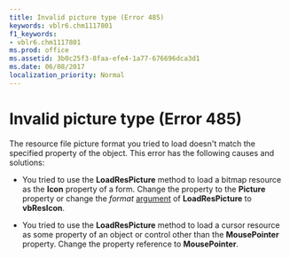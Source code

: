 ```yaml
---
title: Invalid picture type (Error 485)
keywords: vblr6.chm1117801
f1_keywords:
- vblr6.chm1117801
ms.prod: office
ms.assetid: 3b0c25f3-8faa-efe4-1a77-676696dca3d1
ms.date: 06/08/2017
localization_priority: Normal
---
```



# Invalid picture type (Error 485)

The resource file picture format you tried to load doesn't match the specified property of the object. This error has the following causes and solutions:



- You tried to use the  **LoadResPicture** method to load a bitmap resource as the **Icon** property of a form. Change the property to the **Picture** property or change the _format_ [argument](../../Glossary/vbe-glossary.md#argument) of **LoadResPicture** to **vbResIcon**.
    
- You tried to use the  **LoadResPicture** method to load a cursor resource as some property of an object or control other than the **MousePointer** property. Change the property reference to **MousePointer**.
    



